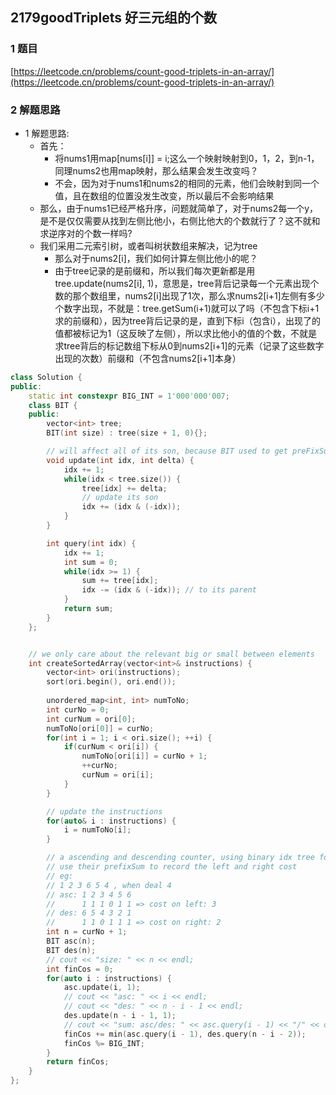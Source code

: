 ## 2179goodTriplets 好三元组的个数

### 1 题目
[https://leetcode.cn/problems/count-good-triplets-in-an-array/](https://leetcode.cn/problems/count-good-triplets-in-an-array/)

### 2 解题思路
- 1 解题思路:
  - 首先：
    - 将nums1用map[nums[i]] = i;这么一个映射映射到0，1，2，到n-1，同理nums2也用map映射，那么结果会发生改变吗？
    - 不会，因为对于nums1和nums2的相同的元素，他们会映射到同一个值，且在数组的位置没发生改变，所以最后不会影响结果
  - 那么，由于nums1已经严格升序，问题就简单了，对于nums2每一个y，是不是仅仅需要从找到左侧比他小，右侧比他大的个数就行了？这不就和求逆序对的个数一样吗?
  - 我们采用二元索引树，或者叫树状数组来解决，记为tree
    - 那么对于nums2[i]，我们如何计算左侧比他小的呢？
    - 由于tree记录的是前缀和，所以我们每次更新都是用tree.update(nums2[i], 1)，意思是，tree背后记录每一个元素出现个数的那个数组里，nums2[i]出现了1次，那么求nums2[i+1]左侧有多少个数字出现，不就是：tree.getSum(i+1)就可以了吗（不包含下标i+1求的前缀和），因为tree背后记录的是，直到下标i（包含i），出现了的值都被标记为1（这反映了左侧），所以求比他小的值的个数，不就是求tree背后的标记数组下标从0到nums2[i+1]的元素（记录了这些数字出现的次数）前缀和（不包含nums2[i+1]本身）
  
    
```cpp
class Solution {
public:
    static int constexpr BIG_INT = 1'000'000'007;
    class BIT {
    public:
        vector<int> tree;
        BIT(int size) : tree(size + 1, 0){};

        // will affect all of its son, because BIT used to get preFixSum
        void update(int idx, int delta) {
            idx += 1;
            while(idx < tree.size()) {
                tree[idx] += delta;
                // update its son
                idx += (idx & (-idx));
            }
        }

        int query(int idx) {
            idx += 1;
            int sum = 0;
            while(idx >= 1) {
                sum += tree[idx];
                idx -= (idx & (-idx)); // to its parent
            }
            return sum;
        }
    };


    // we only care about the relevant big or small between elements
    int createSortedArray(vector<int>& instructions) {
        vector<int> ori(instructions);
        sort(ori.begin(), ori.end());
        
        unordered_map<int, int> numToNo;
        int curNo = 0;
        int curNum = ori[0];
        numToNo[ori[0]] = curNo;
        for(int i = 1; i < ori.size(); ++i) {
            if(curNum < ori[i]) {
                numToNo[ori[i]] = curNo + 1;
                ++curNo;
                curNum = ori[i];
            }
        }

        // update the instructions
        for(auto& i : instructions) {
            i = numToNo[i];
        }

        // a ascending and descending counter, using binary idx tree for the prefixSum 
        // use their prefixSum to record the left and right cost
        // eg:
        // 1 2 3 6 5 4 , when deal 4
        // asc: 1 2 3 4 5 6
        //      1 1 1 0 1 1 => cost on left: 3
        // des: 6 5 4 3 2 1
        //      1 1 0 1 1 1 => cost on right: 2
        int n = curNo + 1;
        BIT asc(n);
        BIT des(n);
        // cout << "size: " << n << endl;
        int finCos = 0;
        for(auto i : instructions) {
            asc.update(i, 1);
            // cout << "asc: " << i << endl;
            // cout << "des: " << n - i - 1 << endl;
            des.update(n - i - 1, 1);
            // cout << "sum: asc/des: " << asc.query(i - 1) << "/" << des.query(n - i - 2) << endl;
            finCos += min(asc.query(i - 1), des.query(n - i - 2));
            finCos %= BIG_INT;
        }
        return finCos;
    }
};
```